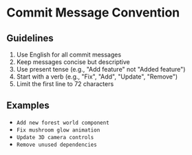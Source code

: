 # Commit Message Convention

## Guidelines

1. Use English for all commit messages
2. Keep messages concise but descriptive
3. Use present tense (e.g., "Add feature" not "Added feature")
4. Start with a verb (e.g., "Fix", "Add", "Update", "Remove")
5. Limit the first line to 72 characters

## Examples

- `Add new forest world component`
- `Fix mushroom glow animation`
- `Update 3D camera controls`
- `Remove unused dependencies` 